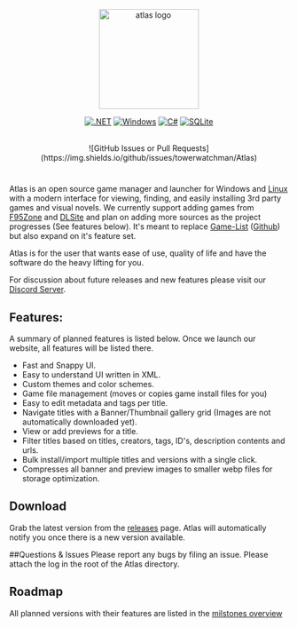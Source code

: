 <div align="center">
  <a href="https://atlas-gamesdb.com/">
    <img height="180px" src="https://github.com/towerwatchman/Atlas/blob/master/Atlas/assets/Images/atlas_logo.svg" alt="atlas logo">
  </a>
  
<!--![GitHub release (with filter)](https://img.shields.io/github/v/release/towerwatchman/Atlas?style=flat&logo=github&logoColor=white&label=)-->
[![.NET](https://img.shields.io/badge/.NET-512BD4?logo=dotnet&logoColor=fff)](#)
[![Windows](https://custom-icon-badges.demolab.com/badge/Windows-0078D6?logo=windows11&logoColor=white)](#)
[![C#](https://custom-icon-badges.demolab.com/badge/C%23-%23239120.svg?logo=cshrp&logoColor=white)](#)
[![SQLite](https://img.shields.io/badge/SQLite-%2307405e.svg?logo=sqlite&logoColor=white)](#)
<!--![Static Badge](https://img.shields.io/badge/-docs-green.svg?logo=Wikipedia)-->
<br>
![GitHub Issues or Pull Requests](https://img.shields.io/github/issues/towerwatchman/Atlas)

<!--![![GitHub Workflow Status (with event)](https://img.shields.io/github/actions/workflow/status/towerwatchman/Atlas/.github%2Fworkflows%2Frelease.yml?event=push&label=release)]
[GitHub Workflow Status (with event)](https://img.shields.io/github/actions/workflow/status/towerwatchman/Atlas/.github%2Fworkflows%2Fpr-test-build.yml?event=push&label=pr)
![GitHub Workflow Status (with event)](https://img.shields.io/github/actions/workflow/status/towerwatchman/Atlas/.github%2Fworkflows%2Fnightly.yml?event=push&label=nightly)
![GitHub issues](https://img.shields.io/github/issues/towerwatchman/Atlas)
![GitHub pull requests](https://img.shields.io/github/issues-pr-raw/towerwatchman/Atlas?label=pull%20request)
![GitHub all releases](https://img.shields.io/github/downloads/towerwatchman/Atlas/total)-->
</div>

#
Atlas is an open source game manager and launcher for Windows and [Linux](https://github.com/KJNeko/Atlas) with a modern interface for viewing, finding, and easily installing 3rd party games and visual novels.
We currently support adding games from [F95Zone](https://f95zone.to/) and [DLSite](https://www.dlsite.com/) and plan on adding more sources as the project progresses (See features below).
It's meant to replace [Game-List](https://www.game-list.org) ([Github](https://github.com/game-list/game-list)) but also expand on it's feature set.

Atlas is for the user that wants ease of use, quality of life and have the software do the heavy lifting for you.

For discussion about future releases and new features please visit our [Discord Server](https://discord.gg/XpTHvYbYyz).

## Features:
A summary of planned features is listed below. Once we launch our website, all features will be listed there. 
- Fast and Snappy UI.
- Easy to understand UI written in XML.
- Custom themes and color schemes.
- Game file management (moves or copies game install files for you)
- Easy to edit metadata and tags per title.
- Navigate titles with a Banner/Thumbnail gallery grid (Images are not automatically downloaded yet).
- View or add previews for a title.
- Filter titles based on titles, creators, tags, ID's, description contents and urls.
- Bulk install/import multiple titles and versions with a single click.
- Compresses all banner and preview images to smaller webp files for storage optimization.

## Download
Grab the latest version from the [releases](https://github.com/towerwatchman/Atlas/releases) page. Atlas will automatically notify you once there is a new version available. 

##Questions & Issues
Please report any bugs by filing an issue. Please attach the log in the root of the Atlas directory.


## Roadmap
All planned versions with their features are listed in the [milstones overview](https://github.com/towerwatchman/Atlas/milestones)
